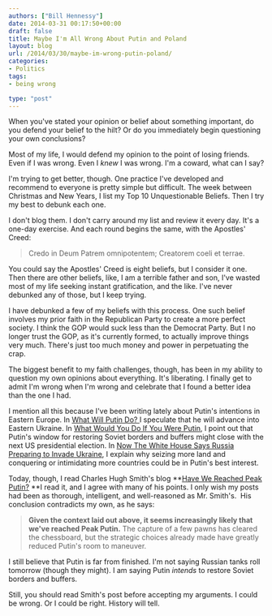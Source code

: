 ```yaml
---
authors: ["Bill Hennessy"]
date: 2014-03-31 00:17:50+00:00
draft: false
title: Maybe I'm All Wrong About Putin and Poland
layout: blog
url: /2014/03/30/maybe-im-wrong-putin-poland/
categories:
- Politics
tags:
- being wrong

type: "post"
---
```


When you've stated your opinion or belief about something important, do you defend your belief to the hilt? Or do you immediately begin questioning your own conclusions?

Most of my life, I would defend my opinion to the point of losing friends. Even if I was wrong. Even I _knew_ I was wrong. I'm a coward, what can I say?

I'm trying to get better, though. One practice I've developed and recommend to everyone is pretty simple but difficult. The week between Christmas and New Years, I list my Top 10 Unquestionable Beliefs. Then I try my best to debunk each one.

I don't blog them. I don't carry around my list and review it every day. It's a one-day exercise. And each round begins the same, with the Apostles' Creed:



> Credo in Deum Patrem omnipotentem; Creatorem coeli et terrae.





You could say the Apostles' Creed is eight beliefs, but I consider it one. Then there are other beliefs, like, I am a terrible father and son, I've wasted most of my life seeking instant gratification, and the like. I've never debunked any of those, but I keep trying.

I have debunked a few of my beliefs with this process. One such belief involves my prior faith in the Republican Party to create a more perfect society. I think the GOP would suck less than the Democrat Party. But I no longer trust the GOP, as it's currently formed, to actually improve things very much. There's just too much money and power in perpetuating the crap.

The biggest benefit to my faith challenges, though, has been in my ability to question my own opinions about everything. It's liberating. I finally get to admit I'm wrong when I'm wrong and celebrate that I found a better idea than the one I had.

I mention all this because I've been writing lately about Putin's intentions in Eastern Europe. In [What Will Putin Do? ](https://hennessysview.com/2014/03/17/will-putin/)I speculate that he will advance into Eastern Ukraine. In [What Would You Do If You Were Putin](https://hennessysview.com/2014/03/23/what-would-you-do-if-you-were-putin/), I point out that Putin's window for restoring Soviet borders and buffers might close with the next US presidential election. In [Now The White House Says Russia Preparing to Invade Ukraine](https://hennessysview.com/2014/03/23/now-the-white-house-says-russia-preparing-to-invade-ukraine/), I explain why seizing more land and conquering or intimidating more countries could be in Putin's best interest.

Today, though, I read Charles Hugh Smith's blog **[Have We Reached Peak Putin?](https://www.oftwominds.com/blogmar14/peak-putin3-14.html) **I read it, and I agree with many of his points. I only wish my posts had been as thorough, intelligent, and well-reasoned as Mr. Smith's.  His conclusion contradicts my own, as he says:



> **Given the context laid out above, it seems increasingly likely that we've reached Peak Putin.** The capture of a few pawns has cleared the chessboard, but the strategic choices already made have greatly reduced Putin's room to maneuver.



I still believe that Putin is far from finished. I'm not saying Russian tanks roll tomorrow (though they might). I am saying Putin _intends_ to restore Soviet borders and buffers.

Still, you should read Smith's post before accepting my arguments. I could be wrong. Or I could be right. History will tell.
